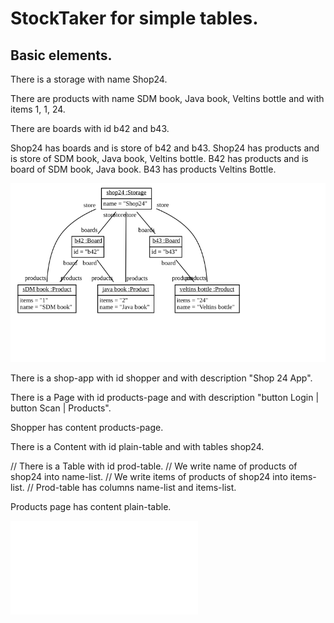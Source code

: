 
# StockTaker for simple tables. 

## Basic elements. 

There is a storage with name Shop24. 

There are products with name SDM book, Java book, Veltins bottle
and with items 1, 1, 24. 

There are boards with id b42 and b43.

Shop24 has boards and is store of b42 and b43.
Shop24 has products and is store of SDM book, Java book, Veltins bottle.
B42 has products and is board of SDM book, Java book.
B43 has products Veltins Bottle.

![Shop24](objects.svg)

There is a shop-app with id shopper 
and with description "Shop 24 App".

There is a Page with id products-page 
and with description "button Login | button Scan | Products".

Shopper has content products-page. 

There is a Content with id plain-table and with tables shop24. 

// There is a Table with id prod-table. 
// We write name of products of shop24 into name-list. 
// We write items of products of shop24 into items-list. 
// Prod-table has columns name-list and items-list. 


Products page has content plain-table. 

![shopper](shopper.html)
